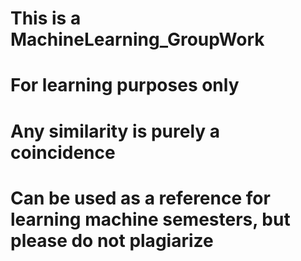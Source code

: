 # This is a MachineLearning_GroupWork
# For learning purposes only
# Any similarity is purely a coincidence
# Can be used as a reference for learning machine semesters, but please do not plagiarize
